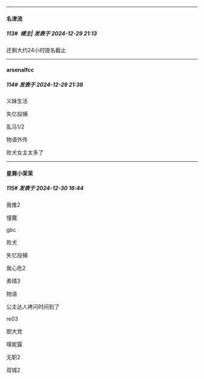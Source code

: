 ﻿
*****

####  名津流  
##### 113#         楼主| 发表于 2024-12-29 21:13

还剩大约24小时提名截止


*****

####  arsenalfcc  
##### 114#       发表于 2024-12-29 21:38

义妹生活

失忆投捕

乱马1/2

物语外传

败犬女主太多了


*****

####  星屑小茉茉  
##### 115#       发表于 2024-12-30 16:44

我推2

憧魔

gbc

败犬

失忆投捕

我心危2

素晴3

物语

公主达人拷问时间到了

re03

胆大党

噗妮露

无职2

双城2

